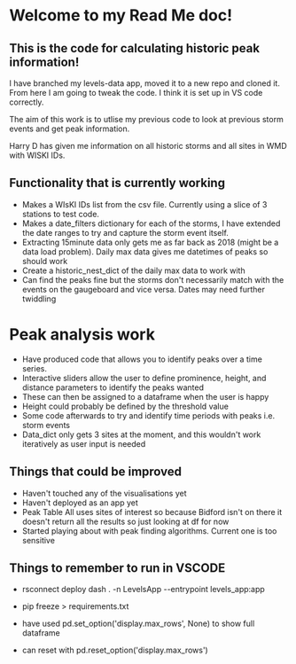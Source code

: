 # Welcome to my Read Me doc!

## This is the code for calculating historic peak information!

I have branched my levels-data app, moved it to a new repo and cloned it. From here I am going to tweak the code. I think it is set up in VS code correctly.

The aim of this work is to utlise my previous code to look at previous storm events and get peak information.

Harry D has given me information on all historic storms and all sites in WMD with WISKI IDs.

## Functionality that is currently working
* Makes a WIsKI IDs list from the csv file. Currently using a slice of 3 stations to test code.
* Makes a date_filters dictionary for each of the storms, I have extended the date ranges to try and capture the storm event itself.
* Extracting 15minute data only gets me as far back as 2018 (might be a data load problem). Daily max data gives me datetimes of peaks so should work
* Create a historic_nest_dict of the daily max data to work with
* Can find the peaks fine but the storms don't necessarily match with the events on the gaugeboard and vice versa. Dates may need further twiddling

# Peak analysis work
* Have produced code that allows you to identify peaks over a time series.
* Interactive sliders allow the user to define prominence, height, and distance parameters to identify the peaks wanted
* These can then be assigned to a dataframe when the user is happy
* Height could probably be defined by the threshold value
* Some code afterwards to try and identify time periods with peaks i.e. storm events
* Data_dict only gets 3 sites at the moment, and this wouldn't work iteratively as user input is needed


## Things that could be improved
* Haven't touched any of the visualisations yet
* Haven't deployed as an app yet
* Peak Table All uses sites of interest so because Bidford isn't on there it doesn't return all the results so just looking at df for now
* Started playing about with peak finding algorithms. Current one is too sensitive


## Things to remember to run in VSCODE
* rsconnect deploy dash . -n LevelsApp --entrypoint levels_app:app 
* pip freeze > requirements.txt

* have used pd.set_option('display.max_rows', None) to show full dataframe
* can reset with pd.reset_option('display.max_rows')

